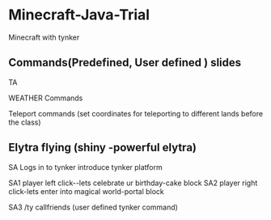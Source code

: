 # Minecraft-Java-Trial

Minecraft with tynker

Commands(Predefined, User defined )
slides
--------------------------------

TA

WEATHER Commands

Teleport commands
(set coordinates for teleporting to different lands before the class)

Elytra flying (shiny -powerful elytra)
------------------------------------------
SA
Logs in to tynker
introduce tynker platform

SA1
player left click--lets celebrate ur birthday-cake block
SA2
player right click-lets enter into magical world-portal block

SA3
/ty callfriends (user defined tynker command)



